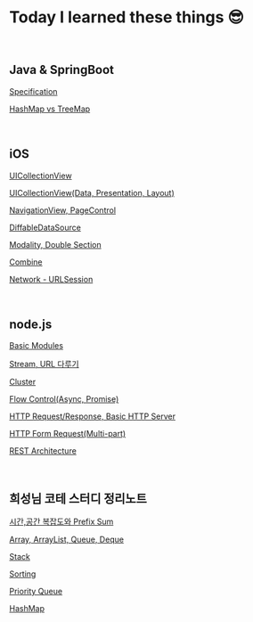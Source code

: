 # **Today I learned these things 😎**

<br>

## **Java & SpringBoot**
[Specification](https://github.com/geniusYoo/TIL/blob/main/SpringBoot/Specification.md)

[HashMap vs TreeMap](https://github.com/geniusYoo/TIL/blob/main/SpringBoot/HashMap_TreeMap.md)



<br>

## **iOS**
[UICollectionView](https://github.com/geniusYoo/TIL/blob//iOS/July%2014%2C%202022.md) 

[UICollectionView(Data, Presentation, Layout)](https://.com/geniusYoo/TIL/blob/main/iOS/July%2018%2C%202022md) 

[NavigationView, PageControl](https://github.com//TIL/blob/main/iOS/July%2019%2C%202022.md) 

[DiffableDataSource](https://github.com/geniusYoo/TIL//main/iOS/July%2021%2C%202022.md)

[Modality, Double Section](https://github.com/geniusYoo//blob/main/iOS/July%2024%2C%202022.md)

[Combine](https://github.com/geniusYoo/TIL/blob/main/iOS/%2030%2C%202022.md)

[Network - URLSession](https://github.com/geniusYoo/TIL/blob/main/iOS/August%202%2C%202022.md)

<br>

## **node.js**
[Basic Modules](https://github.com/geniusYoo/TIL/blob/node/1_January%2019%2C%202023.md)

[Stream, URL 다루기](https://github.com/geniusYoo/TIL/blob/node/2_January%2019(2)%2C%202023.md)

[Cluster](https://github.com/geniusYoo/TIL/blob/main/node/2020%2C%202023.md)

[Flow Control(Async, Promise)](https://github.com/TIL/blob/main/node/4_January%2024%2C%202023.md)

[HTTP Request/Response, Basic HTTP Server](https://github.geniusYoo/TIL/blob/main/node/5_January%2026%2C%202023.md)

[HTTP Form Request(Multi-part)](https://github.com/TIL/blob/main/node/6_January%2027%2C%202023.md)

[REST Architecture](https://github.com/<geniusYoo/TIL/blob/main/node/7_February%207%2C%202023.md)

<br>

## **희성님 코테 스터디 정리노트**
[시간,공간 복잡도와 Prefix Sum](https://github.com/geniusYoo/TIL/blob/main/%EC%A0%95%EB%A6%AC%EB%85%B8%ED%8A%B8/1%EA%B0%95%20-%20%EC%8B%9C%EA%B0%84%2C%20%EA%B3%B5%EA%B0%84%20%EB%B3%B5%EC%9E%A1%EB%8F%84%EC%99%80%20Prefix%20Sum.md)

[Array, ArrayList, Queue, Deque](https://github.com/geniusYoo/TIL/blob/main/%EC%A0%95%EB%A6%AC%EB%85%B8%ED%8A%B8/2%EA%B0%95%20-%20Array%2C%20ArrayList%2C%20Queue%2C%20Deque.md)

[Stack](https://github.com/geniusYoo/TIL/blob/main/%EC%A0%95%EB%A6%AC%EB%85%B8%ED%8A%B8/3%EA%B0%95%20-%20Stack.md)

[Sorting](https://github.com/geniusYoo/TIL/blob/main/%EC%A0%95%EB%A6%AC%EB%85%B8%ED%8A%B8/4%EC%9E%A5%20-%20Sorting.md)

[Priority Queue](https://github.com/geniusYoo/TIL/blob/main/%EC%A0%95%EB%A6%AC%EB%85%B8%ED%8A%B8/5%EC%9E%A5%20-%20Priority%20Queue.md)

[HashMap](https://github.com/geniusYoo/TIL/blob/main/%EC%A0%95%EB%A6%AC%EB%85%B8%ED%8A%B8/6%EC%9E%A5%20-%20HashMap.md)
<br>



